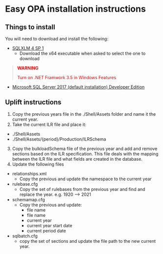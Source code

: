 # Easy OPA installation instructions

## Things to install
You will need to download and install the following:

- [SQLXLM 4 SP 1](https://www.microsoft.com/en-us/download/details.aspx?id=30403)
  - Download the x64 executable when asked to select the one to download

> <p style="color:red;font-weight:bold">WARNING</p>
> <p style="color:red">Turn on .NET Framwork 3.5 in Windows Features</p>

- [Microsoft SQL Server 2017 (default installation) Developer Edition](https://my.visualstudio.com/Downloads?q=SQL%20Server%202017)

## Uplift instructions

1. Copy the previous years file in the ./Shell/Assets folder and name it the
   current year.
2. Take the current ILR file and place it:
  - ./Shell/Assets
  - ./Shell/Assets/{period}/Production/ILRSchema
3. Copy the bulkloadSchema file of the previous year and add and remove sections
   based on the ILR specification. This file deals with the mapping between the
   ILR file and what fields are created in the database.
2. Update the following files
  - relationships.xml
    - Copy the previous <Schema></Schema> and update the namespace to the
      current year
  - rulebase.cfg
    - Copy the set of rulebases from the previous year and find and replace the
      year. e.g. 1920 --> 2021
  - schemamap.cfg
    - Copy the previous <SchemaMap></SchemaMap> and update:
      - <BulkLoad> file name
      - <Message> file name
      - <Namespace> current year
      - <PeriodStartDate> current year start date
      - <Year> current period date
  - sqlbatch.cfg
    - copy the set of <Batch> sections and update the file path to the new
      current year.
